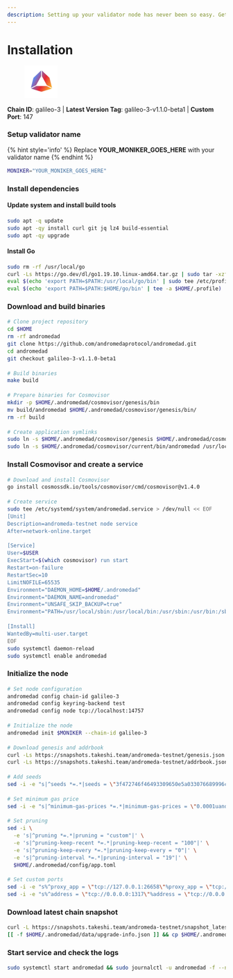 ```yaml
---
description: Setting up your validator node has never been so easy. Get your validator running in minutes by following step by step instructions.
---
```


# Installation

<figure><img src="https://raw.githubusercontent.com/kj89/cosmos-images/main/logos/andromeda.png" alt=""><figcaption></figcaption></figure>

**Chain ID**: galileo-3 | **Latest Version Tag**: galileo-3-v1.1.0-beta1 | **Custom Port**: 147

### Setup validator name

{% hint style='info' %}
Replace **YOUR_MONIKER_GOES_HERE** with your validator name
{% endhint %}

```bash
MONIKER="YOUR_MONIKER_GOES_HERE"
```

### Install dependencies

#### Update system and install build tools

```bash
sudo apt -q update
sudo apt -qy install curl git jq lz4 build-essential
sudo apt -qy upgrade
```

#### Install Go

```bash
sudo rm -rf /usr/local/go
curl -Ls https://go.dev/dl/go1.19.10.linux-amd64.tar.gz | sudo tar -xzf - -C /usr/local
eval $(echo 'export PATH=$PATH:/usr/local/go/bin' | sudo tee /etc/profile.d/golang.sh)
eval $(echo 'export PATH=$PATH:$HOME/go/bin' | tee -a $HOME/.profile)
```

### Download and build binaries

```bash
# Clone project repository
cd $HOME
rm -rf andromedad
git clone https://github.com/andromedaprotocol/andromedad.git
cd andromedad
git checkout galileo-3-v1.1.0-beta1

# Build binaries
make build

# Prepare binaries for Cosmovisor
mkdir -p $HOME/.andromedad/cosmovisor/genesis/bin
mv build/andromedad $HOME/.andromedad/cosmovisor/genesis/bin/
rm -rf build

# Create application symlinks
sudo ln -s $HOME/.andromedad/cosmovisor/genesis $HOME/.andromedad/cosmovisor/current -f
sudo ln -s $HOME/.andromedad/cosmovisor/current/bin/andromedad /usr/local/bin/andromedad -f
```

### Install Cosmovisor and create a service

```bash
# Download and install Cosmovisor
go install cosmossdk.io/tools/cosmovisor/cmd/cosmovisor@v1.4.0

# Create service
sudo tee /etc/systemd/system/andromedad.service > /dev/null << EOF
[Unit]
Description=andromeda-testnet node service
After=network-online.target

[Service]
User=$USER
ExecStart=$(which cosmovisor) run start
Restart=on-failure
RestartSec=10
LimitNOFILE=65535
Environment="DAEMON_HOME=$HOME/.andromedad"
Environment="DAEMON_NAME=andromedad"
Environment="UNSAFE_SKIP_BACKUP=true"
Environment="PATH=/usr/local/sbin:/usr/local/bin:/usr/sbin:/usr/bin:/sbin:/bin:/usr/games:/usr/local/games:/snap/bin:$HOME/.andromedad/cosmovisor/current/bin"

[Install]
WantedBy=multi-user.target
EOF
sudo systemctl daemon-reload
sudo systemctl enable andromedad
```

### Initialize the node

```bash
# Set node configuration
andromedad config chain-id galileo-3
andromedad config keyring-backend test
andromedad config node tcp://localhost:14757

# Initialize the node
andromedad init $MONIKER --chain-id galileo-3

# Download genesis and addrbook
curl -Ls https://snapshots.takeshi.team/andromeda-testnet/genesis.json > $HOME/.andromedad/config/genesis.json
curl -Ls https://snapshots.takeshi.team/andromeda-testnet/addrbook.json > $HOME/.andromedad/config/addrbook.json

# Add seeds
sed -i -e "s|^seeds *=.*|seeds = \"3f472746f46493309650e5a033076689996c8881@andromeda-testnet.rpc.takeshi.team:14759\"|" $HOME/.andromedad/config/config.toml

# Set minimum gas price
sed -i -e "s|^minimum-gas-prices *=.*|minimum-gas-prices = \"0.0001uandr\"|" $HOME/.andromedad/config/app.toml

# Set pruning
sed -i \
  -e 's|^pruning *=.*|pruning = "custom"|' \
  -e 's|^pruning-keep-recent *=.*|pruning-keep-recent = "100"|' \
  -e 's|^pruning-keep-every *=.*|pruning-keep-every = "0"|' \
  -e 's|^pruning-interval *=.*|pruning-interval = "19"|' \
  $HOME/.andromedad/config/app.toml

# Set custom ports
sed -i -e "s%^proxy_app = \"tcp://127.0.0.1:26658\"%proxy_app = \"tcp://127.0.0.1:14758\"%; s%^laddr = \"tcp://127.0.0.1:26657\"%laddr = \"tcp://127.0.0.1:14757\"%; s%^pprof_laddr = \"localhost:6060\"%pprof_laddr = \"localhost:14760\"%; s%^laddr = \"tcp://0.0.0.0:26656\"%laddr = \"tcp://0.0.0.0:14756\"%; s%^prometheus_listen_addr = \":26660\"%prometheus_listen_addr = \":14766\"%" $HOME/.andromedad/config/config.toml
sed -i -e "s%^address = \"tcp://0.0.0.0:1317\"%address = \"tcp://0.0.0.0:14717\"%; s%^address = \":8080\"%address = \":14780\"%; s%^address = \"0.0.0.0:9090\"%address = \"0.0.0.0:14790\"%; s%^address = \"0.0.0.0:9091\"%address = \"0.0.0.0:14791\"%; s%:8545%:14745%; s%:8546%:14746%; s%:6065%:14765%" $HOME/.andromedad/config/app.toml
```

### Download latest chain snapshot

```bash
curl -L https://snapshots.takeshi.team/andromeda-testnet/snapshot_latest.tar.lz4 | tar -Ilz4 -xf - -C $HOME/.andromedad
[[ -f $HOME/.andromedad/data/upgrade-info.json ]] && cp $HOME/.andromedad/data/upgrade-info.json $HOME/.andromedad/cosmovisor/genesis/upgrade-info.json
```

### Start service and check the logs

```bash
sudo systemctl start andromedad && sudo journalctl -u andromedad -f --no-hostname -o cat
```
